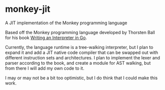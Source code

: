 # monkey-jit
A JIT implementation of the Monkey programming language

Based off the Monkey programming language developed by Thorsten Ball for his book [Writing an Interpreter in Go](https://interpreterbook.com).

Currently, the language runtime is a tree-walking interpreter, but I plan to expand it and add a JIT native code compiler that can be swapped out with different instruction sets and architectures. I plan to implement the lexer and parser according to the book, and create a module for AST walking, but from there I will add my own code to it.

I may or may not be a bit too optimistic, but I do think that I could make this work.
